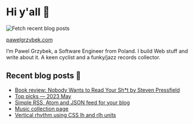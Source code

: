 # Hi y'all 👋

![Fetch recent blog posts](https://github.com/pawelgrzybek/pawelgrzybek/workflows/Fetch%20recent%20blog%20posts/badge.svg)

[pawelgrzybek.com](https://pawelgrzybek.com)

I’m Pawel Grzybek, a Software Engineer from Poland. I build Web stuff and write about it. A keen cyclist and a funky/jazz records collector.

## Recent blog posts 📝

<!-- FEED-START -->
- [Book review: Nobody Wants to Read Your Sh*t by Steven Pressfield](https://pawelgrzybek.com/book-review-nobody-wants-to-read-your-shit-by-steven-pressfield/)
- [Top picks — 2023 May](https://pawelgrzybek.com/top-picks-2023-may/)
- [Simple RSS, Atom and JSON feed for your blog](https://pawelgrzybek.com/simple-rss-atom-and-json-feed-for-your-blog/)
- [Music collection page](https://pawelgrzybek.com/music-collection-page/)
- [Vertical rhythm using CSS lh and rlh units](https://pawelgrzybek.com/vertical-rhythm-using-css-lh-and-rlh-units/)
<!-- FEED-END -->